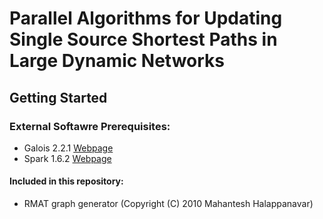 # Parallel Algorithms for Updating Single Source Shortest Paths in Large Dynamic Networks

## Getting Started
### External Softawre Prerequisites:
* Galois 2.2.1 [Webpage](http://iss.ices.utexas.edu/projects/galois/downloads/Galois-2.2.1.tar.gz)
* Spark 1.6.2 [Webpage](https://spark.apache.org/docs/1.6.2/)

#### Included in this repository:
* RMAT graph generator (Copyright (C) 2010 Mahantesh Halappanavar)


